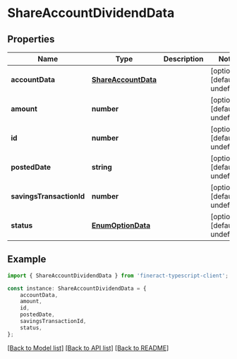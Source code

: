 # ShareAccountDividendData


## Properties

Name | Type | Description | Notes
------------ | ------------- | ------------- | -------------
**accountData** | [**ShareAccountData**](ShareAccountData.md) |  | [optional] [default to undefined]
**amount** | **number** |  | [optional] [default to undefined]
**id** | **number** |  | [optional] [default to undefined]
**postedDate** | **string** |  | [optional] [default to undefined]
**savingsTransactionId** | **number** |  | [optional] [default to undefined]
**status** | [**EnumOptionData**](EnumOptionData.md) |  | [optional] [default to undefined]

## Example

```typescript
import { ShareAccountDividendData } from 'fineract-typescript-client';

const instance: ShareAccountDividendData = {
    accountData,
    amount,
    id,
    postedDate,
    savingsTransactionId,
    status,
};
```

[[Back to Model list]](../README.md#documentation-for-models) [[Back to API list]](../README.md#documentation-for-api-endpoints) [[Back to README]](../README.md)
